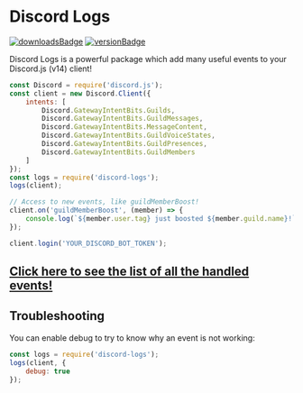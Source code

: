 # Discord Logs

[![downloadsBadge](https://img.shields.io/npm/dt/discord-logs?style=for-the-badge)](https://npmjs.com/discord-logs)
[![versionBadge](https://img.shields.io/npm/v/discord-logs?style=for-the-badge)](https://npmjs.com/discord-logs)

Discord Logs is a powerful package which add many useful events to your Discord.js (v14) client!

```js
const Discord = require('discord.js');
const client = new Discord.Client({
    intents: [
        Discord.GatewayIntentBits.Guilds,
        Discord.GatewayIntentBits.GuildMessages,
        Discord.GatewayIntentBits.MessageContent,
        Discord.GatewayIntentBits.GuildVoiceStates,
        Discord.GatewayIntentBits.GuildPresences,
        Discord.GatewayIntentBits.GuildMembers
    ]
});
const logs = require('discord-logs');
logs(client);

// Access to new events, like guildMemberBoost!
client.on('guildMemberBoost', (member) => {
    console.log(`${member.user.tag} just boosted ${member.guild.name}!`);
});

client.login('YOUR_DISCORD_BOT_TOKEN');
```

## [Click here to see the list of all the handled events!](https://discord-logs.js.org)

## Troubleshooting

You can enable debug to try to know why an event is not working:

```js
const logs = require('discord-logs');
logs(client, {
    debug: true
});
```
